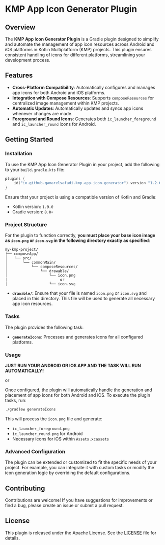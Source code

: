 # **KMP App Icon Generator Plugin**

## **Overview**

The **KMP App Icon Generator Plugin** is a Gradle plugin designed to simplify and automate the management of app icon resources across Android and iOS platforms in Kotlin Multiplatform (KMP) projects. This plugin ensures consistent handling of icons for different platforms, streamlining your development process.

## **Features**

- **Cross-Platform Compatibility**: Automatically configures and manages app icons for both Android and iOS platforms.
- **Integration with Compose Resources**: Supports `composeResources` for centralized image management within KMP projects.
- **Automatic Updates**: Automatically updates and syncs app icons whenever changes are made.
- **Foreground and Round Icons**: Generates both `ic_launcher_foreground` and `ic_launcher_round` icons for Android.

## **Getting Started**

### **Installation**

To use the KMP App Icon Generator Plugin in your project, add the following to your `build.gradle.kts` file:

```kotlin
plugins {
    id("io.github.qamarelsafadi.kmp.app.icon.generator") version "1.2.6"
}
```

Ensure that your project is using a compatible version of Kotlin and Gradle:

- Kotlin version: `1.9.0`
- Gradle version: `8.0+`

### **Project Structure**

For the plugin to function correctly, **you must place your base icon image as `icon.png` or `icon.svg` in the following directory exactly as specified**:

```
my-kmp-project/
├── composeApp/
│   └── src/
│       └── commonMain/
│           └── composeResources/
│               └── drawable/
│                   └── icon.png
|                        or 
|                   └── icon.svg

```

- **`drawable/`**: Ensure that your file is named `icon.png` or `icon.svg` and placed in this directory. This file will be used to generate all necessary app icon resources.

### **Tasks**

The plugin provides the following task:

- **`generateIcons`**: Processes and generates icons for all configured platforms.

### **Usage**

**JUST RUN YOUR ANDROID OR IOS APP AND THE TASK WILL RUN AUTOMATICALLY!**

or 

Once configured, the plugin will automatically handle the generation and placement of app icons for both Android and iOS. To execute the plugin tasks, run:

```bash
./gradlew generateIcons
```




This will process the `icon.png` file and generate:
- `ic_launcher_foreground.png`
- `ic_launcher_round.png` for Android
- Necessary icons for iOS within `Assets.xcassets`

### **Advanced Configuration**

The plugin can be extended or customized to fit the specific needs of your project. For example, you can integrate it with custom tasks or modify the icon generation logic by overriding the default configurations.

## **Contributing**

Contributions are welcome! If you have suggestions for improvements or find a bug, please create an issue or submit a pull request.

## **License**

This plugin is released under the Apache License. See the [LICENSE](https://github.com/qamarelsafadi/KMPAppIconGeneratorPlugin?tab=License-1-ov-file#readme) file for details.

